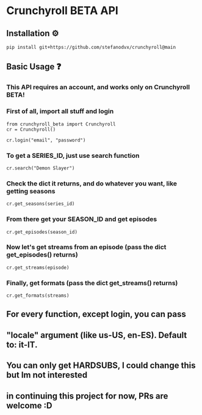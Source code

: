 # Crunchyroll BETA API
## Installation ⚙️
```
pip install git+https://github.com/stefanodvx/crunchyroll@main
```

## Basic Usage ❓
### This API requires an account, and works only on Crunchyroll BETA!
### First of all, import all stuff and login
```
from crunchyroll_beta import Crunchyroll
cr = Crunchyroll()

cr.login("email", "password")
```
### To get a SERIES_ID, just use search function
```
cr.search("Demon Slayer")
```
### Check the dict it returns, and do whatever you want, like getting seasons
```
cr.get_seasons(series_id)
```
### From there get your SEASON_ID and get episodes
```
cr.get_episodes(season_id)
```
### Now let's get streams from an episode (pass the dict get_episodes() returns)
```
cr.get_streams(episode)
```
### Finally, get formats (pass the dict get_streams() returns)
```
cr.get_formats(streams)
```
## For every function, except login, you can pass
## "locale" argument (like us-US, en-ES). Default to: it-IT.
## You can only get HARDSUBS, I could change this but Im not interested
## in continuing this project for now, PRs are welcome :D
